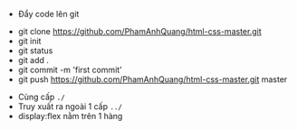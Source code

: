 - Đẩy code lên git 
 + git clone https://github.com/PhamAnhQuang/html-css-master.git
 + git init
 + git status
 + git add .
 + git commit -m 'first commit'
 + git push https://github.com/PhamAnhQuang/html-css-master.git master
- Cùng cấp `./`
- Truy xuất ra ngoài 1 cấp `../`
- display:flex nằm trên 1 hàng